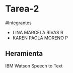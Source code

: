# Tarea-2
#Integrantes
- LINA MARCELA RIVAS R
- KAREN PAOLA MORENO P
## Heramienta
  IBM Watson Speech to Text


